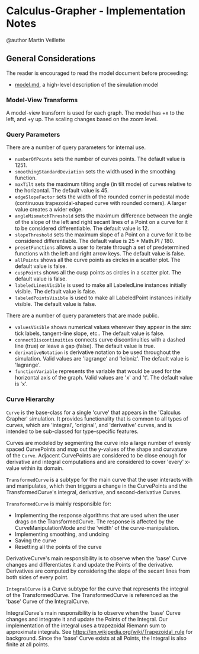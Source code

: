 # Calculus-Grapher - Implementation Notes

@author Martin Veillette

## General Considerations

The reader is encouraged to read the model document before proceeding:

* [model.md](https://github.com/phetsims/calculus-grapher/blob/master/doc/model.md), a high-level description of the
  simulation model

### Model-View Transforms

A model-view transform is used for each graph. The model has +x to the left, and +y up. The scaling changes based on the zoom level.

### Query Parameters

There are a number of query parameters for internal use.

- `numberOfPoints` sets the number of curves points. The default value is 1251.
- `smoothingStandardDeviation` sets the width used in the smoothing function.
- `maxTilt` sets the maximum tilting angle (in tilt mode) of curves relative to the horizontal. The default value is 45.
- `edgeSlopeFactor` sets the width of the rounded corner in pedestal mode (continuous trapezoidal-shaped curve with
  rounded corners). A larger value creates a wider edge.
- `angleMismatchThreshold` sets the maximum difference between the angle of the slope of the left and right secant lines of a Point on a curve for it to be considered differentiable. The default value is 12.
- `slopeThreshold` sets the maximum slope of a Point on a curve for it to be considered differentiable. The default value is 25 * Math.PI / 180.
- `presetFunctions` allows a user to iterate through a set of predetermined functions with the left and right arrow keys. The default value is false.
- `allPoints` shows all the curve points as circles in a scatter plot. The default value is false.
- `cuspPoints` shows all the cusp points as circles in a scatter plot. The default value is false.
- `labeledLinesVisible` is used to make all LabeledLine instances initially visible. The default value is false.
- `labeledPointsVisible` is used to make all LabeledPoint instances initially visible. The default value is false.

There are a number of query parameters that are made public.
- `valuesVisible` shows numerical values wherever they appear in the sim: tick labels, tangent-line slope, etc.. The default value is false.
- `connectDiscontinuities` connects curve discontinuities with a dashed line (true) or leave a gap (false). The default value is true.
- `derivativeNotation` is derivative notation to be used throughout the simulation. Valid values are 'lagrange' and 'leibniz'. The default value is 'lagrange'.
- `functionVariable` represents the variable that would be used for the horizontal axis of the graph. Valid values are 'x' and 't'. The default value is 'x'.

### Curve Hierarchy

`Curve` is the base-class for a single 'curve' that appears in the 'Calculus Grapher' simulation. It provides
functionality that is common to all types of curves, which are 'integral', 'original', and 'derivative' curves, and is
intended to be sub-classed for type-specific features.

Curves are modeled by segmenting the curve into a large number of evenly spaced CurvePoints and map out
the y-values of the shape and curvature of the `Curve`. Adjacent CurvePoints are considered to be close
enough for derivative and integral computations and are considered to cover 'every' x-value within its domain.

`TransformedCurve` is a subtype for the main curve that the user interacts with and manipulates, which then triggers a change in the CurvePoints and the TransformedCurve's integral, derivative, and second-derivative Curves.

`TransformedCurve` is mainly responsible for:
- Implementing the response algorithms that are used when the user drags on the TransformedCurve. The response is
    affected by the CurveManipulationMode and the 'width' of the curve-manipulation.
- Implementing smoothing, and undoing
- Saving the curve
- Resetting all the points of the curve

DerivativeCurve's main responsibility is to observe when the 'base' Curve changes and differentiates it and update
the Points of the derivative. Derivatives are computed by considering the slope of the secant lines from both sides
of every point.

`IntegralCurve` is a Curve subtype for the curve that represents the integral of the TransformedCurve. The TransformedCurve
is referenced as the 'base' Curve of the IntegralCurve.

IntegralCurve's main responsibility is to observe when the 'base' Curve changes and integrate it and update the
Points of the Integral. Our implementation of the integral uses a trapezoidal Riemann sum to approximate integrals.
See https://en.wikipedia.org/wiki/Trapezoidal_rule
for background. Since the 'base' Curve exists at all Points, the Integral is also finite at all points.
